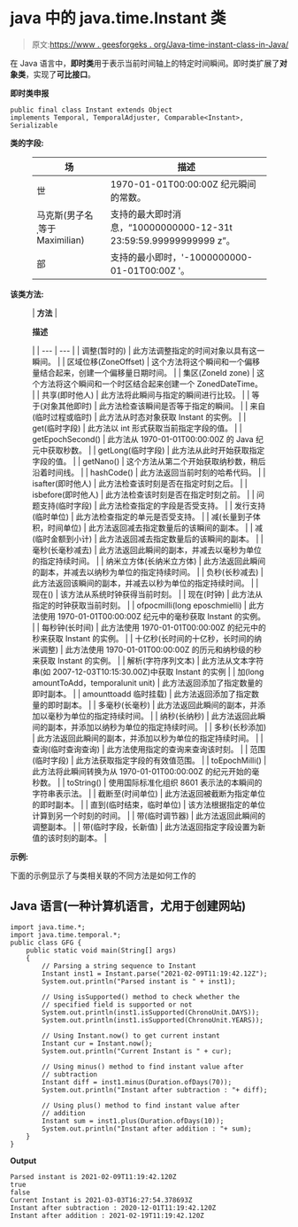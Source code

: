# java 中的 java.time.Instant 类

> 原文:[https://www . geesforgeks . org/Java-time-instant-class-in-Java/](https://www.geeksforgeeks.org/java-time-instant-class-in-java/)

在 Java 语言中，**即时类**用于表示当前时间轴上的特定时间瞬间。即时类扩展了**对象类**，实现了**可比接口**。

**即时类申报**

```
public final class Instant extends Object    
implements Temporal, TemporalAdjuster, Comparable<Instant>, Serializable  
```

**类的字段:**

<figure class="table">

| **场** | **描述** |
| --- | --- |
| 世 | 1970-01-01T00:00:00Z 纪元瞬间的常数。 |
| 马克斯(男子名ˌ等于 Maximilian) | 支持的最大即时消息，“10000000000-12-31t 23:59:59.99999999999 z”。 |
| 部 | 支持的最小即时，'-1000000000-01-01T00:00Z '。 |

</figure>

**该类方法:**

<figure class="table">

| **方法** | 

**描述**

 |
| --- | --- |
| 调整(暂时的) | 此方法调整指定的时间对象以具有这一瞬间。 |
| 区域位移(ZoneOffset) | 这个方法将这个瞬间和一个偏移量结合起来，创建一个偏移量日期时间。 |
| 集区(ZoneId zone) | 这个方法将这个瞬间和一个时区结合起来创建一个 ZonedDateTime。 |
| 共享(即时他人) | 此方法将此瞬间与指定的瞬间进行比较。 |
| 等于(对象其他即时) | 此方法检查该瞬间是否等于指定的瞬间。 |
| 来自(临时过程或临时) | 此方法从时态对象获取 Instant 的实例。 |
| get(临时字段) | 此方法以 int 形式获取当前指定字段的值。 |
| getEpochSecond() | 此方法从 1970-01-01T00:00:00Z 的 Java 纪元中获取秒数。 |
| getLong(临时字段) | 此方法从此时开始获取指定字段的值。 |
| getNano() | 这个方法从第二个开始获取纳秒数，稍后沿着时间线。 |
| hashCode() | 此方法返回当前时刻的哈希代码。 |
| isafter(即时他人) | 此方法检查该时刻是否在指定时刻之后。 |
| isbefore(即时他人) | 此方法检查该时刻是否在指定时刻之前。 |
| 问题支持(临时字段) | 此方法检查指定的字段是否受支持。 |
| 发行支持(临时单位) | 此方法检查指定的单元是否受支持。 |
| 减(长量到子体积，时间单位) | 此方法返回减去指定数量后的该瞬间的副本。 |
| 减(临时金额到小计) | 此方法返回减去指定数量后的该瞬间的副本。 |
| 毫秒(长毫秒减去) | 此方法返回此瞬间的副本，并减去以毫秒为单位的指定持续时间。 |
| 纳米立方体(长纳米立方体) | 此方法返回此瞬间的副本，并减去以纳秒为单位的指定持续时间。 |
| 负秒(长秒减去) | 此方法返回该瞬间的副本，并减去以秒为单位的指定持续时间。 |
| 现在() | 该方法从系统时钟获得当前时刻。 |
| 现在(时钟) | 此方法从指定的时钟获取当前时刻。 |
| ofpocmilli(long eposchmielli) | 此方法使用 1970-01-01T00:00:00Z 纪元中的毫秒获取 Instant 的实例。 |
| 每秒钟(长时间) | 此方法使用 1970-01-01T00:00:00Z 的纪元中的秒来获取 Instant 的实例。 |
| 十亿秒(长时间的十亿秒，长时间的纳米调整) | 此方法使用 1970-01-01T00:00:00Z 的历元和纳秒级的秒来获取 Instant 的实例。 |
| 解析(字符序列文本) | 此方法从文本字符串(如 2007-12-03T10:15:30.00Z)中获取 Instant 的实例 |
| 加(long amountToAdd，temporalunit unit) | 此方法返回添加了指定数量的即时副本。 |
| amounttoadd 临时挂载) | 此方法返回添加了指定数量的即时副本。 |
| 多毫秒(长毫秒) | 此方法返回此瞬间的副本，并添加以毫秒为单位的指定持续时间。 |
| 纳秒(长纳秒) | 此方法返回此瞬间的副本，并添加以纳秒为单位的指定持续时间。 |
| 多秒(长秒添加) | 此方法返回此瞬间的副本，并添加以秒为单位的指定持续时间。 |
| 查询(临时查询<r>查询)</r> | 此方法使用指定的查询来查询该时刻。 |
| 范围(临时字段) | 此方法获取指定字段的有效值范围。 |
| toEpochMilli() | 此方法将此瞬间转换为从 1970-01-01T00:00:00Z 的纪元开始的毫秒数。 |
| toString() | 使用国际标准化组织 8601 表示法的本瞬间的字符串表示法。 |
| 截断至(时间单位) | 此方法返回被截断为指定单位的即时副本。 |
| 直到(临时结束，临时单位) | 该方法根据指定的单位计算到另一个时刻的时间。 |
| 带(临时调节器) | 此方法返回此瞬间的调整副本。 |
| 带(临时字段，长新值) | 此方法返回指定字段设置为新值的该时刻的副本。 |

</figure>

**示例:**

下面的示例显示了与类相关联的不同方法是如何工作的

## Java 语言(一种计算机语言，尤用于创建网站)

```
import java.time.*;
import java.time.temporal.*;
public class GFG {
    public static void main(String[] args)
    {
        // Parsing a string sequence to Instant
        Instant inst1 = Instant.parse("2021-02-09T11:19:42.12Z");
        System.out.println("Parsed instant is " + inst1);

        // Using isSupported() method to check whether the
        // specified field is supported or not
        System.out.println(inst1.isSupported(ChronoUnit.DAYS));
        System.out.println(inst1.isSupported(ChronoUnit.YEARS));

        // Using Instant.now() to get current instant
        Instant cur = Instant.now();
        System.out.println("Current Instant is " + cur);

        // Using minus() method to find instant value after
        // subtraction
        Instant diff = inst1.minus(Duration.ofDays(70));
        System.out.println("Instant after subtraction : "+ diff);

        // Using plus() method to find instant value after
        // addition
        Instant sum = inst1.plus(Duration.ofDays(10));
        System.out.println("Instant after addition : "+ sum);
    }
}
```

**Output**

```
Parsed instant is 2021-02-09T11:19:42.120Z
true
false
Current Instant is 2021-03-03T16:27:54.378693Z
Instant after subtraction : 2020-12-01T11:19:42.120Z
Instant after addition : 2021-02-19T11:19:42.120Z
```